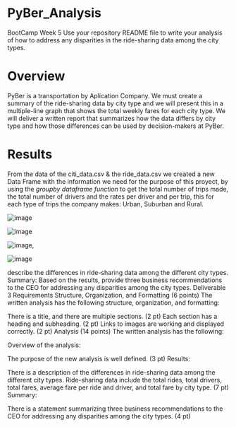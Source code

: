 # PyBer_Analysis
BootCamp Week 5
Use your repository README file to write your analysis of how to address any disparities in the ride-sharing data among the city types.
# Overview
PyBer is a transportation by Aplication Company. We must create a summary of the ride-sharing data by city type and we will present this in a  multiple-line graph that shows the total weekly fares for each city type. We will deliver a  written report that summarizes how the data differs by city type and how those differences can be used by decision-makers at PyBer.

# Results

From the data of  the citi_data.csv & the ride_data.csv we created a new Data Frame with the information we need for the purpose of this proyect, by using the *groupby dataframe function* to get the total number of trips made, the total number of drivers and the rates per driver and per trip, this  for each type of trips the company makes: Urban, Suburban and Rural.


![image](https://user-images.githubusercontent.com/102195803/166848804-937c262e-54d2-4f3c-9d28-fd85fa4b8489.png)


![image](https://user-images.githubusercontent.com/102195803/166848481-51e99e6b-c512-423b-b1f4-b4a382bcb5e7.png)


![image](https://user-images.githubusercontent.com/102195803/166848417-317de42d-ad86-4222-bcb0-fae62c3ce500.png), 

![image](https://user-images.githubusercontent.com/102195803/166849042-d0669afe-01bf-4550-ac4d-477cf666bb89.png)

describe the differences in ride-sharing data among the different city types.
Summary: Based on the results, provide three business recommendations to the CEO for addressing any disparities among the city types.
Deliverable 3 Requirements
Structure, Organization, and Formatting (6 points)
The written analysis has the following structure, organization, and formatting:

There is a title, and there are multiple sections. (2 pt)
Each section has a heading and subheading. (2 pt)
Links to images are working and displayed correctly. (2 pt)
Analysis (14 points)
The written analysis has the following:



Overview of the analysis:

The purpose of the new analysis is well defined. (3 pt)
Results:

There is a description of the differences in ride-sharing data among the different city types. Ride-sharing data include the total rides, total drivers, total fares, average fare per ride and driver, and total fare by city type. (7 pt)
Summary:

There is a statement summarizing three business recommendations to the CEO for addressing any disparities among the city types. (4 pt)
